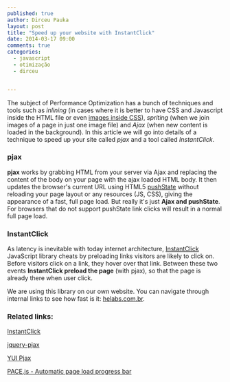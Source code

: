 ```yaml
---
published: true
author: Dirceu Pauka
layout: post
title: "Speed up your website with InstantClick"
date: 2014-03-17 09:00
comments: true
categories:
  - javascript
  - otimização
  - dirceu


---
```


The subject of Performance Optimization has a bunch of techniques and tools such as *inlining* (in cases where it is better to have CSS and Javascript inside the HTML file or even [images inside CSS](http://stackoverflow.com/questions/1207190/embedding-base64-images)), *spriting* (when we join images of a page in just one image file) and *Ajax* (when new content is loaded in the background). In this article we will go into details of a technique to speed up your site called *pjax* and a tool called *InstantClick*.

<!--more-->

### pjax

**pjax** works by grabbing HTML from your server via Ajax and replacing the content of the body on your page with the ajax loaded HTML body. It then updates the browser's current URL using HTML5 [pushState](http://badassjs.com/post/840846392/location-hash-is-dead-long-live-html5-pushstate) without reloading your page layout or any resources (JS, CSS), giving the appearance of a fast, full page load. But really it's just **Ajax and pushState**. For browsers that do not support pushState link clicks will result in a normal full page load.

### InstantClick

As latency is inevitable with today internet architecture, [InstantClick](http://instantclick.io/) JavaScript library cheats by preloading links visitors are likely to click on. Before visitors click on a link, they hover over that link. Between these two events **InstantClick preload the page** (with pjax), so that the page is already there when user click.

We are using this library on our own website. You can navigate through internal links to see how fast is it: [helabs.com.br](http://helabs.com.br/).

### Related links:

[InstantClick](http://instantclick.io/)

[jquery-pjax](https://github.com/defunkt/jquery-pjax)

[YUI Pjax](http://yuilibrary.com/yui/docs/pjax/)

[PACE.js - Automatic page load progress bar](http://github.hubspot.com/pace/docs/welcome/)

